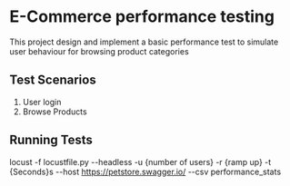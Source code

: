 # E-Commerce performance testing
This project design and implement a basic performance test to simulate user behaviour for browsing product categories

## Test Scenarios
1. User login
2. Browse Products

## Running Tests
locust -f locustfile.py --headless -u {number of users} -r {ramp up} -t {Seconds}s --host https://petstore.swagger.io/ --csv performance_stats
